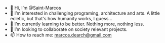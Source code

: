 - 👋 Hi, I’m @Saint-Marcos
- 👀 I’m interested in challenging programing, architecture and arts. A little ecletic, but that's how humanity works, I guess...
- 🌱 I’m currently learning to be better. Nothing more, nothing less.
- 💞️ I’m looking to collaborate on society relevant projects.
- 📫 How to reach me: marcos.dearch@gmail.com

<!---
Saint-Marcos/Saint-Marcos is a ✨ special ✨ repository because its `README.md` (this file) appears on your GitHub profile.
You can click the Preview link to take a look at your changes.
--->
